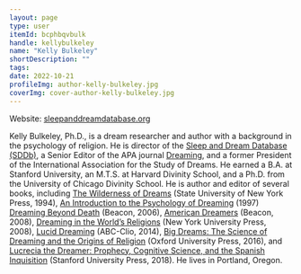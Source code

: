```yaml
---
layout: page
type: user
itemId: bcphbqvbulk
handle: kellybulkeley
name: "Kelly Bulkeley"
shortDescription: ""
tags:
date: 2022-10-21
profileImg: author-kelly-bulkeley.jpg
coverImg: cover-author-kelly-bulkeley.jpg
---
```


Website: [sleepanddreamdatabase.org](https://sleepanddreamdatabase.org/)

Kelly Bulkeley, Ph.D., is a dream researcher and author with a background in the psychology of religion. He is director of the [Sleep and Dream Database (SDDb)](http://sleepanddreamdatabase.org/), a Senior Editor of the APA journal [Dreaming](https://www.apa.org/pubs/journals/drm/), and a former President of the International Association for the Study of Dreams. He earned a B.A. at Stanford University, an M.T.S. at Harvard Divinity School, and a Ph.D. from the University of Chicago Divinity School. He is author and editor of several books, including [The Wilderness of Dreams](https://www.goodreads.com/book/show/1503725.The_Wilderness_of_Dreams) (State University of New York Press, 1994), [An Introduction to the Psychology of Dreaming](https://www.goodreads.com/book/show/2067859.An_Introduction_to_the_Psychology_of_Dreaming) (1997) [Dreaming Beyond Death](https://www.goodreads.com/en/book/show/1861780.Dreaming_Beyond_Death) (Beacon, 2006), [American Dreamers](https://www.goodreads.com/book/show/8180959-american-dreamers) (Beacon, 2008), [Dreaming in the World’s Religions](https://www.goodreads.com/book/show/3808895-dreaming-in-the-world-s-religions) (New York University Press, 2008), [Lucid Dreaming](https://www.goodreads.com/book/show/18291769-lucid-dreaming-2-volumes) (ABC-Clio, 2014), [Big Dreams: The Science of Dreaming and the Origins of Religion](https://www.goodreads.com/book/show/26700531-big-dreams) (Oxford University Press, 2016), and [Lucrecia the Dreamer: Prophecy, Cognitive Science, and the Spanish Inquisition](https://www.goodreads.com/book/show/36962964-lucrecia-the-dreamer) (Stanford University Press, 2018). He lives in Portland, Oregon.
